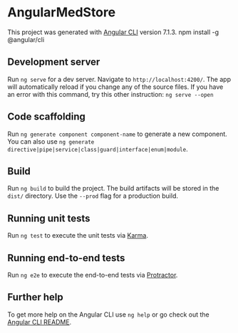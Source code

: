 # AngularMedStore

This project was generated with [Angular CLI](https://github.com/angular/angular-cli) version 7.1.3.
npm install -g @angular/cli

## Development server

Run `ng serve` for a dev server. Navigate to `http://localhost:4200/`. The app will automatically reload if you change any of the source files. If you have an error with this command, try this other instruction: `ng serve --open`

## Code scaffolding

Run `ng generate component component-name` to generate a new component. You can also use `ng generate directive|pipe|service|class|guard|interface|enum|module`.

## Build

Run `ng build` to build the project. The build artifacts will be stored in the `dist/` directory. Use the `--prod` flag for a production build.

## Running unit tests

Run `ng test` to execute the unit tests via [Karma](https://karma-runner.github.io).

## Running end-to-end tests

Run `ng e2e` to execute the end-to-end tests via [Protractor](http://www.protractortest.org/).

## Further help

To get more help on the Angular CLI use `ng help` or go check out the [Angular CLI README](https://github.com/angular/angular-cli/blob/master/README.md).
